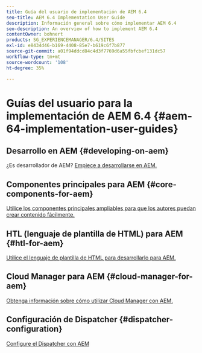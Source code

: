 ```yaml
---
title: Guía del usuario de implementación de AEM 6.4
seo-title: AEM 6.4 Implementation User Guide
description: Información general sobre cómo implementar AEM 6.4
seo-description: An overview of how to implement AEM 6.4
contentOwner: bohnert
products: SG_EXPERIENCEMANAGER/6.4/SITES
exl-id: e8434d46-b169-4408-85e7-b619c6f7b877
source-git-commit: a01f94ddcd84c4d3f7769d6a55fbfcbef131dc57
workflow-type: tm+mt
source-wordcount: '108'
ht-degree: 35%

---
```


# Guías del usuario para la implementación de AEM 6.4 {#aem-64-implementation-user-guides}

## Desarrollo en AEM {#developing-on-aem}

¿Es desarrollador de AEM? [Empiece a desarrollarse en AEM.](/help/sites-developing/home.md)

## Componentes principales para AEM {#core-components-for-aem}

[Utilice los componentes principales ampliables para que los autores puedan crear contenido fácilmente.](https://docs.adobe.com/content/help/es-ES/experience-manager-core-components/using/introduction.html)

## HTL (lenguaje de plantilla de HTML) para AEM {#htl-for-aem}

[Utilice el lenguaje de plantilla de HTML para desarrollarlo para AEM.](https://docs.adobe.com/content/help/es-ES/experience-manager-htl/using/overview.html)

## Cloud Manager para AEM {#cloud-manager-for-aem}

[Obtenga información sobre cómo utilizar Cloud Manager con AEM.](https://experienceleague.adobe.com/docs/experience-manager-cloud-manager/using/introduction-to-cloud-manager.html?lang=en)

## Configuración de Dispatcher {#dispatcher-configuration}

[Configure el Dispatcher con AEM](https://docs.adobe.com/content/help/es-ES/experience-manager-dispatcher/using/dispatcher.html)
